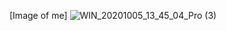 [Image of me]
![WIN_20201005_13_45_04_Pro (3)](https://user-images.githubusercontent.com/95667095/144966205-b12776cb-8821-40c5-bb1c-8eb13f101fb2.jpg)
